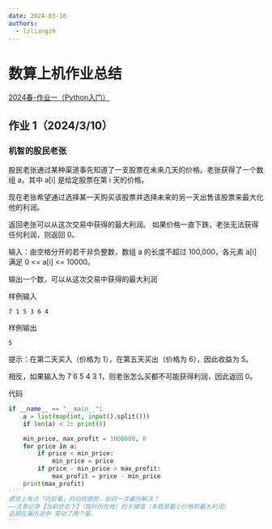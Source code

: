 ```yaml
---
date: 2024-03-10
authors: 
  - lzliangzh
---
```




# 数算上机作业总结

[2024春-作业一（Python入门）](http://xzmdsa.openjudge.cn/2024hw1/)

## 作业 1（2024/3/10）

### 机智的股民老张

股民老张通过某种渠道事先知道了一支股票在未来几天的价格。老张获得了一个数组 a，其中 a[i] 是给定股票在第 i 天的价格。

现在老张希望通过选择某一天购买该股票并选择未来的另一天出售该股票来最大化他的利润。

返回老张可以从这次交易中获得的最大利润。 如果价格一直下跌，老张无法获得任何利润，则返回 0。

输入：由空格分开的若干非负整数，数组 a 的长度不超过 100,000，各元素 a[i] 满足 0 <= a[i] <= 10000。

输出一个数，可以从这次交易中获得的最大利润

样例输入

```
7 1 5 3 6 4
```

样例输出

```
5
```

提示：在第二天买入（价格为 1），在第五天买出（价格为 6），因此收益为 5。

相反，如果输入为 7 6 5 4 3 1，则老张怎么买都不可能获得利润，因此返回 0。

代码

```python
if __name__ == "__main__":
    a = list(map(int, input().split()))
    if len(a) < 2: print(0)

    min_price, max_profit = 1000000, 0
    for price in a:
        if price < min_price:
            min_price = price
        if price - min_price > max_profit:
            max_profit = price - min_price
    print(max_profit)
'''
感觉上有点「向前看」的动规感觉，如何一次遍历解决？
——注意记录【当前状态下】（指针所在地）的关键值（本题是最小价格和最大利润）
这题在遍历途中 变动了两个量。
'''
```

